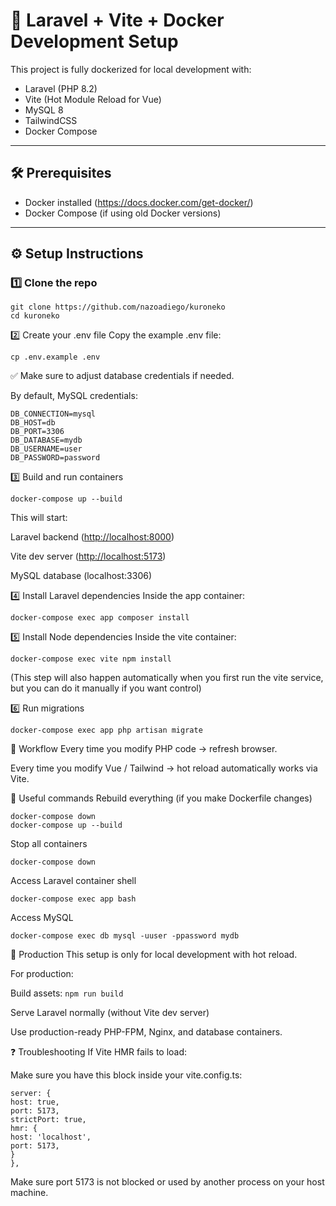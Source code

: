 # 🚀 Laravel + Vite + Docker Development Setup

This project is fully dockerized for local development with:

- Laravel (PHP 8.2)
- Vite (Hot Module Reload for Vue)
- MySQL 8
- TailwindCSS
- Docker Compose

---

## 🛠 Prerequisites

- Docker installed (<https://docs.docker.com/get-docker/>)
- Docker Compose (if using old Docker versions)

---

## ⚙ Setup Instructions

### 1️⃣ Clone the repo

```
git clone https://github.com/nazoadiego/kuroneko
cd kuroneko
```

2️⃣ Create your .env file
Copy the example .env file:

`cp .env.example .env`

✅ Make sure to adjust database credentials if needed.

By default, MySQL credentials:

```
DB_CONNECTION=mysql
DB_HOST=db
DB_PORT=3306
DB_DATABASE=mydb
DB_USERNAME=user
DB_PASSWORD=password
```

3️⃣ Build and run containers

```
docker-compose up --build
```

This will start:

Laravel backend (<http://localhost:8000>)

Vite dev server (<http://localhost:5173>)

MySQL database (localhost:3306)

4️⃣ Install Laravel dependencies
Inside the app container:

`docker-compose exec app composer install`

5️⃣ Install Node dependencies
Inside the vite container:

`docker-compose exec vite npm install`

(This step will also happen automatically when you first run the vite service, but you can do it manually if you want control)

6️⃣ Run migrations

`docker-compose exec app php artisan migrate`

🔄 Workflow
Every time you modify PHP code → refresh browser.

Every time you modify Vue / Tailwind → hot reload automatically works via Vite.

🧹 Useful commands
Rebuild everything (if you make Dockerfile changes)

```
docker-compose down
docker-compose up --build
```

Stop all containers

`docker-compose down`

Access Laravel container shell

`docker-compose exec app bash`

Access MySQL

`docker-compose exec db mysql -uuser -ppassword mydb`

🚀 Production
This setup is only for local development with hot reload.

For production:

Build assets: `npm run build`

Serve Laravel normally (without Vite dev server)

Use production-ready PHP-FPM, Nginx, and database containers.

❓ Troubleshooting
If Vite HMR fails to load:

Make sure you have this block inside your vite.config.ts:

```
server: {
host: true,
port: 5173,
strictPort: true,
hmr: {
host: 'localhost',
port: 5173,
}
},
```

Make sure port 5173 is not blocked or used by another process on your host machine.
